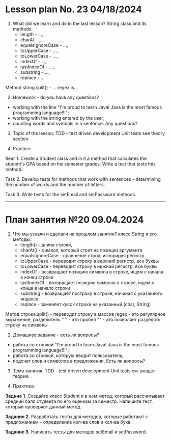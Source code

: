 # Lesson plan No. 23 04/18/2024

1. What did we learn and do in the last lesson?
   String class and its methods:
   - length - ...,
   - charAt - ...,
   - equalsIgnoreCase - ...,
   - toUpperCase - ...,
   - toLowerCase - ...,
   - indexOf - ...,
   - lastIndexOf - ...,
   - substring - ...,
   - replace - ...

Method string.split() - ...
regex is...


2. Homework - do you have any questions?
- working with the line "I'm proud to learn Java! Java is the most famous programming language!!!";
- working with the string entered by the user;
- counting words and symbols in a sentence.
  Any questions?

3. Topic of the lesson:
   TDD - test driven development
   Unit tests
   see theory section.

4. Practice:

Rear 1.
Create a Student class and in it a method that calculates the student's GPA based on his semester grades.
Write a test that tests this method.

Task 2.
Develop tests for methods that work with sentences - determining the number of words and the number of letters.

Task 3.
Write tests for the setEmail and setPassword methods.

---------------------------------

# План занятия №20 09.04.2024

1. Что мы узнали и сделали на прошлом занятии?
   класс String и его методы:
   - length() - длина строки, 
   - charAt() - символ, который стоит на позиции аргумента 
   - equalsIgnoreCase - сравнение строк, игнорируя регистр 
   - toUpperCase - переводит строку в верхний регистр, все буквы
   - toLowerCase - переводит строку в нижний регистр, все буквы 
   - indexOf - возвращает позицию символа в строке, ищем с начала в конец строки 
   - lastIndexOf - возвращает позицию символа в строке, ищем с конца в начало строки
   - substring - возвращает построку в строке, начиная с указанного индекса 
   - replace - заменяет кусок строки на указанный (char, String)

Метод строка.split() - переводит строку в массив
regex - это регулярное выражение, разделитель 
" " - это пробел
"" - это позволяет разделять строку на символы

2. Домашнее задание - есть ли вопросы?
- работа со строкой "I'm proud to learn Java! Java is the most famous programming language!!!";
- работа со строкой, которую вводит пользователь;
- подсчет слов и символов в предложении.
Есть ли вопросы?

3. Тема занятия:
   TDD - test driven development
   Unit tests
   см. раздел теория.  

4. Практика:

**Задние 1.**
Создайте класс Student и в нем метод, который рассчитывает средний балл студента по его оценкам за семестр. 
Напишите тест, который проверяет данный метод.

**Задание 2.**
Разработать тесты для методов, которые работают с предложением - определение кол-ва слов и кол-ва букв.

**Задание 3.**
Написать тесты для методов setEmail и setPassword.